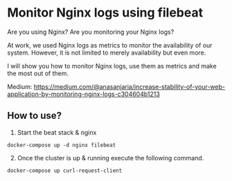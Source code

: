 # Monitor Nginx logs using filebeat

Are you using Nginx? Are you monitoring your Nginx logs?

At work, we used Nginx logs as metrics to monitor the availability of our system. However, it is not limited to merely availability but even more.

I will show you how to monitor Nginx logs, use them as metrics and make the most out of them.

Medium: https://medium.com/@anasanjaria/increase-stability-of-your-web-application-by-monitoring-nginx-logs-c304604b1213

## How to use?
1. Start the beat stack & nginx
```
docker-compose up -d nginx filebeat
```
2. Once the cluster is up & running execute the following command.
```
docker-compose up curl-request-client
```